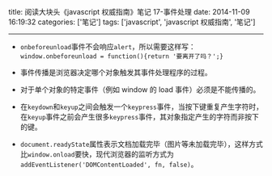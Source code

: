 title: 阅读大块头《javascript 权威指南》笔记 17-事件处理
date: 2014-11-09 16:19:32
categories: ['笔记']
tags: ['javascript', 'javascript 权威指南', '笔记']

---

- `onbeforeunload`事件不会响应`alert`，所以需要这样写：`window.onbeforeunload = function(){return '要离开了吗？';}`

- 事件传播是浏览器决定哪个对象触发其事件处理程序的过程。

- 对于单个对象的特定事件（例如 window 的 load 事件）必须是不能传播的。

- 在`keydown`和`keyup`之间会触发一个`keypress`事件，当按下键重复产生字符时，在`keyup`事件之前会产生很多`keypress`事件，其对象指定产生的字符而非按下的键。

- `document.readyState`属性表示文档加载完毕（图片等未加载完毕），这样方式比`window.onload`要快，现代浏览器的监听方式为 `addEventListener('DOMContentLoaded', fn, false)`。
